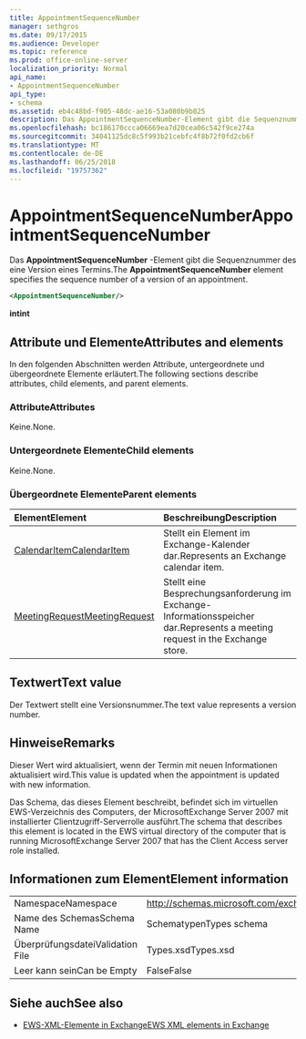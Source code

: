 ```yaml
---
title: AppointmentSequenceNumber
manager: sethgros
ms.date: 09/17/2015
ms.audience: Developer
ms.topic: reference
ms.prod: office-online-server
localization_priority: Normal
api_name:
- AppointmentSequenceNumber
api_type:
- schema
ms.assetid: eb4c48bd-f905-48dc-ae16-53a080b9b025
description: Das AppointmentSequenceNumber-Element gibt die Sequenznummer des eine Version eines Termins.
ms.openlocfilehash: bc186170ccca06669ea7d20cea06c542f9ce274a
ms.sourcegitcommit: 34041125dc8c5f993b21cebfc4f8b72f0fd2cb6f
ms.translationtype: MT
ms.contentlocale: de-DE
ms.lasthandoff: 06/25/2018
ms.locfileid: "19757362"
---
```

# <a name="appointmentsequencenumber"></a><span data-ttu-id="68cfe-103">AppointmentSequenceNumber</span><span class="sxs-lookup"><span data-stu-id="68cfe-103">AppointmentSequenceNumber</span></span>

<span data-ttu-id="68cfe-104">Das **AppointmentSequenceNumber** -Element gibt die Sequenznummer des eine Version eines Termins.</span><span class="sxs-lookup"><span data-stu-id="68cfe-104">The **AppointmentSequenceNumber** element specifies the sequence number of a version of an appointment.</span></span> 
  
```xml
<AppointmentSequenceNumber/>
```

 <span data-ttu-id="68cfe-105">**int**</span><span class="sxs-lookup"><span data-stu-id="68cfe-105">**int**</span></span>
## <a name="attributes-and-elements"></a><span data-ttu-id="68cfe-106">Attribute und Elemente</span><span class="sxs-lookup"><span data-stu-id="68cfe-106">Attributes and elements</span></span>

<span data-ttu-id="68cfe-107">In den folgenden Abschnitten werden Attribute, untergeordnete und übergeordnete Elemente erläutert.</span><span class="sxs-lookup"><span data-stu-id="68cfe-107">The following sections describe attributes, child elements, and parent elements.</span></span>
  
### <a name="attributes"></a><span data-ttu-id="68cfe-108">Attribute</span><span class="sxs-lookup"><span data-stu-id="68cfe-108">Attributes</span></span>

<span data-ttu-id="68cfe-109">Keine.</span><span class="sxs-lookup"><span data-stu-id="68cfe-109">None.</span></span>
  
### <a name="child-elements"></a><span data-ttu-id="68cfe-110">Untergeordnete Elemente</span><span class="sxs-lookup"><span data-stu-id="68cfe-110">Child elements</span></span>

<span data-ttu-id="68cfe-111">Keine.</span><span class="sxs-lookup"><span data-stu-id="68cfe-111">None.</span></span>
  
### <a name="parent-elements"></a><span data-ttu-id="68cfe-112">Übergeordnete Elemente</span><span class="sxs-lookup"><span data-stu-id="68cfe-112">Parent elements</span></span>

|<span data-ttu-id="68cfe-113">**Element**</span><span class="sxs-lookup"><span data-stu-id="68cfe-113">**Element**</span></span>|<span data-ttu-id="68cfe-114">**Beschreibung**</span><span class="sxs-lookup"><span data-stu-id="68cfe-114">**Description**</span></span>|
|:-----|:-----|
|[<span data-ttu-id="68cfe-115">CalendarItem</span><span class="sxs-lookup"><span data-stu-id="68cfe-115">CalendarItem</span></span>](calendaritem.md) <br/> |<span data-ttu-id="68cfe-116">Stellt ein Element im Exchange-Kalender dar.</span><span class="sxs-lookup"><span data-stu-id="68cfe-116">Represents an Exchange calendar item.</span></span>  <br/> |
|[<span data-ttu-id="68cfe-117">MeetingRequest</span><span class="sxs-lookup"><span data-stu-id="68cfe-117">MeetingRequest</span></span>](meetingrequest.md) <br/> |<span data-ttu-id="68cfe-118">Stellt eine Besprechungsanforderung im Exchange-Informationsspeicher dar.</span><span class="sxs-lookup"><span data-stu-id="68cfe-118">Represents a meeting request in the Exchange store.</span></span>  <br/> |
   
## <a name="text-value"></a><span data-ttu-id="68cfe-119">Textwert</span><span class="sxs-lookup"><span data-stu-id="68cfe-119">Text value</span></span>

<span data-ttu-id="68cfe-120">Der Textwert stellt eine Versionsnummer.</span><span class="sxs-lookup"><span data-stu-id="68cfe-120">The text value represents a version number.</span></span>
  
## <a name="remarks"></a><span data-ttu-id="68cfe-121">Hinweise</span><span class="sxs-lookup"><span data-stu-id="68cfe-121">Remarks</span></span>

<span data-ttu-id="68cfe-122">Dieser Wert wird aktualisiert, wenn der Termin mit neuen Informationen aktualisiert wird.</span><span class="sxs-lookup"><span data-stu-id="68cfe-122">This value is updated when the appointment is updated with new information.</span></span> 
  
<span data-ttu-id="68cfe-123">Das Schema, das dieses Element beschreibt, befindet sich im virtuellen EWS-Verzeichnis des Computers, der MicrosoftExchange Server 2007 mit installierter Clientzugriff-Serverrolle ausführt.</span><span class="sxs-lookup"><span data-stu-id="68cfe-123">The schema that describes this element is located in the EWS virtual directory of the computer that is running MicrosoftExchange Server 2007 that has the Client Access server role installed.</span></span>
  
## <a name="element-information"></a><span data-ttu-id="68cfe-124">Informationen zum Element</span><span class="sxs-lookup"><span data-stu-id="68cfe-124">Element information</span></span>

|||
|:-----|:-----|
|<span data-ttu-id="68cfe-125">Namespace</span><span class="sxs-lookup"><span data-stu-id="68cfe-125">Namespace</span></span>  <br/> |http://schemas.microsoft.com/exchange/services/2006/types  <br/> |
|<span data-ttu-id="68cfe-126">Name des Schemas</span><span class="sxs-lookup"><span data-stu-id="68cfe-126">Schema Name</span></span>  <br/> |<span data-ttu-id="68cfe-127">Schematypen</span><span class="sxs-lookup"><span data-stu-id="68cfe-127">Types schema</span></span>  <br/> |
|<span data-ttu-id="68cfe-128">Überprüfungsdatei</span><span class="sxs-lookup"><span data-stu-id="68cfe-128">Validation File</span></span>  <br/> |<span data-ttu-id="68cfe-129">Types.xsd</span><span class="sxs-lookup"><span data-stu-id="68cfe-129">Types.xsd</span></span>  <br/> |
|<span data-ttu-id="68cfe-130">Leer kann sein</span><span class="sxs-lookup"><span data-stu-id="68cfe-130">Can be Empty</span></span>  <br/> |<span data-ttu-id="68cfe-131">False</span><span class="sxs-lookup"><span data-stu-id="68cfe-131">False</span></span>  <br/> |
   
## <a name="see-also"></a><span data-ttu-id="68cfe-132">Siehe auch</span><span class="sxs-lookup"><span data-stu-id="68cfe-132">See also</span></span>

- [<span data-ttu-id="68cfe-133">EWS-XML-Elemente in Exchange</span><span class="sxs-lookup"><span data-stu-id="68cfe-133">EWS XML elements in Exchange</span></span>](ews-xml-elements-in-exchange.md)

